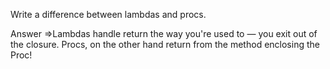 Write a difference between lambdas and procs.

Answer =>Lambdas handle return the way you're used to — you exit out of the closure. Procs, on the other hand return from the method enclosing the Proc!